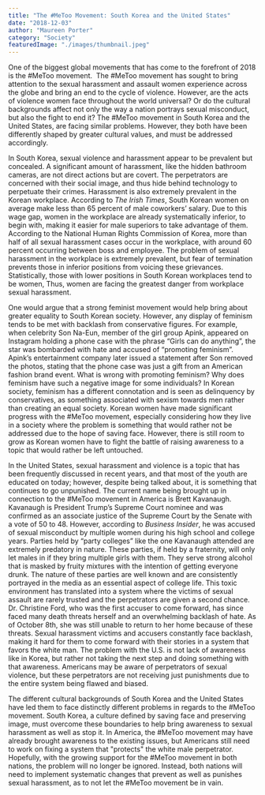 ```yaml
---
title: "The #MeToo Movement: South Korea and the United States"
date: "2018-12-03"
author: "Maureen Porter"
category: "Society"
featuredImage: "./images/thumbnail.jpeg"
---
```


One of the biggest global movements that has come to the forefront of 2018 is the #MeToo movement.  The #MeToo movement has sought to bring attention to the sexual harassment and assault women experience across the globe and bring an end to the cycle of violence. However, are the acts of violence women face throughout the world universal? Or do the cultural backgrounds affect not only the way a nation portrays sexual misconduct, but also the fight to end it? The #MeToo movement in South Korea and the United States, are facing similar problems. However, they both have been differently shaped by greater cultural values, and must be addressed accordingly.

In South Korea, sexual violence and harassment appear to be prevalent but concealed. A significant amount of harassment, like the hidden bathroom cameras, are not direct actions but are covert. The perpetrators are concerned with their social image, and thus hide behind technology to perpetuate their crimes. Harassment is also extremely prevalent in the Korean workplace. According to _The_ _Irish Times_, South Korean women on average make less than 65 percent of male coworkers’ salary. Due to this wage gap, women in the workplace are already systematically inferior, to begin with, making it easier for male superiors to take advantage of them. According to the National Human Rights Commission of Korea, more than half of all sexual harassment cases occur in the workplace, with around 60 percent occurring between boss and employee. The problem of sexual harassment in the workplace is extremely prevalent, but fear of termination prevents those in inferior positions from voicing these grievances. Statistically, those with lower positions in South Korean workplaces tend to be women, Thus, women are facing the greatest danger from workplace sexual harassment.

One would argue that a strong feminist movement would help bring about greater equality to South Korean society. However, any display of feminism tends to be met with backlash from conservative figures. For example, when celebrity Son Na-Eun, member of the girl group Apink, appeared on Instagram holding a phone case with the phrase “Girls can do anything”, the star was bombarded with hate and accused of “promoting feminism”. Apink’s entertainment company later issued a statement after Son removed the photos, stating that the phone case was just a gift from an American fashion brand event. What is wrong with promoting feminism? Why does feminism have such a negative image for some individuals? In Korean society, feminism has a different connotation and is seen as delinquency by conservatives, as something associated with sexism towards men rather than creating an equal society. Korean women have made significant progress with the #MeToo movement, especially considering how they live in a society where the problem is something that would rather not be addressed due to the hope of saving face. However, there is still room to grow as Korean women have to fight the battle of raising awareness to a topic that would rather be left untouched.

In the United States, sexual harassment and violence is a topic that has been frequently discussed in recent years, and that most of the youth are educated on today; however, despite being talked about, it is something that continues to go unpunished. The current name being brought up in connection to the #MeToo movement in America is Brett Kavanaugh. Kavanaugh is President Trump’s Supreme Court nominee and was confirmed as an associate justice of the Supreme Court by the Senate with a vote of 50 to 48. However, according to _Business Insider_, he was accused of sexual misconduct by multiple women during his high school and college years. Parties held by “party colleges” like the one Kavanaugh attended are extremely predatory in nature. These parties, if held by a fraternity, will only let males in if they bring multiple girls with them. They serve strong alcohol that is masked by fruity mixtures with the intention of getting everyone drunk. The nature of these parties are well known and are consistently portrayed in the media as an essential aspect of college life. This toxic environment has translated into a system where the victims of sexual assault are rarely trusted and the perpetrators are given a second chance. Dr. Christine Ford, who was the first accuser to come forward, has since faced many death threats herself and an overwhelming backlash of hate. As of October 8th, she was still unable to return to her home because of these threats. Sexual harassment victims and accusers constantly face backlash, making it hard for them to come forward with their stories in a system that favors the white man. The problem with the U.S. is not lack of awareness like in Korea, but rather not taking the next step and doing something with that awareness. Americans may be aware of perpetrators of sexual violence, but these perpetrators are not receiving just punishments due to the entire system being flawed and biased.

The different cultural backgrounds of South Korea and the United States have led them to face distinctly different problems in regards to the #MeToo movement. South Korea, a culture defined by saving face and preserving image, must overcome these boundaries to help bring awareness to sexual harassment as well as stop it. In America, the #MeToo movement may have already brought awareness to the existing issues, but Americans still need to work on fixing a system that "protects" the white male perpetrator. Hopefully, with the growing support for the #MeToo movement in both nations, the problem will no longer be ignored. Instead, both nations will need to implement systematic changes that prevent as well as punishes sexual harassment, as to not let the #MeToo movement be in vain.
